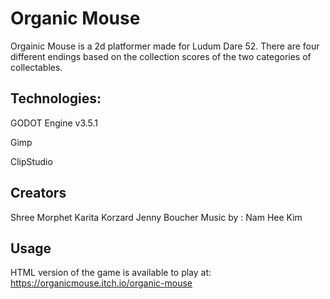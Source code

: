 
# Organic Mouse

Orgainic Mouse is a 2d platformer made for Ludum Dare 52. There are four different endings based on the collection scores of the two categories of collectables.

## Technologies:

GODOT Engine v3.5.1

Gimp

ClipStudio

## Creators
Shree Morphet
Karita Korzard
Jenny Boucher
Music by : Nam Hee Kim 

## Usage

HTML version of the game is available to play at:
https://organicmouse.itch.io/organic-mouse
